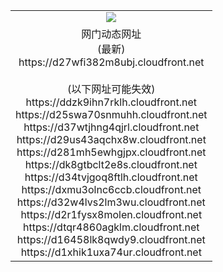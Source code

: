 ﻿<table>
  <tr></tr>
  <tr><td colspan=2 align=center><img src="https://d27wfi382m8ubj.cloudfront.net/Up/oGate.jpg" /></td></tr>
  <tr><td colspan=2 align=center>网门动态网址<br/>(最新)
<br>https://d27wfi382m8ubj.cloudfront.net
<br/><br/>(以下网址可能失效)
<br>https://ddzk9ihn7rklh.cloudfront.net
<br>https://d25swa70snmuhh.cloudfront.net
<br>https://d37wtjhng4qjrl.cloudfront.net
<br>https://d29us43aqchx8w.cloudfront.net
<br>https://d281mh5ewhgjpx.cloudfront.net
<br>https://dk8gtbclt2e8s.cloudfront.net
<br>https://d34tvjgoq8ftlh.cloudfront.net
<br>https://dxmu3olnc6ccb.cloudfront.net
<br>https://d32w4lvs2lm3wu.cloudfront.net
<br>https://d2r1fysx8molen.cloudfront.net
<br>https://dtqr4860agklm.cloudfront.net
<br>https://d16458lk8qwdy9.cloudfront.net
<br>https://d1xhik1uxa74ur.cloudfront.net
    </td>
  </tr>
</table>

